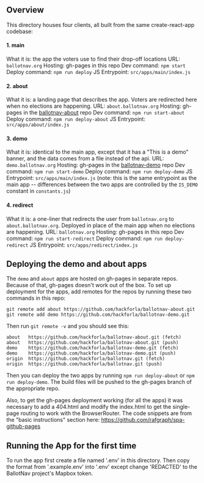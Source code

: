 ## Overview

This directory houses four clients, all built from the same create-react-app codebase:

#### 1. main

What it is: the app the voters use to find their drop-off locations
URL: `ballotnav.org`
Hosting: gh-pages in this repo
Dev command: `npm start`
Deploy command: `npm run deploy`
JS Entrypoint: `src/apps/main/index.js`

#### 2. about

What it is: a landing page that describes the app. Voters are redirected here when no elections are happening.
URL: `about.ballotnav.org`
Hosting: gh-pages in the [ballotnav-about](https://github.com/hackforla/ballotnav-about) repo
Dev command: `npm run start-about`
Deploy command: `npm run deploy-about`
JS Entrypoint: `src/apps/about/index.js`

#### 3. demo

What it is: identical to the main app, except that it has a "This is a demo" banner, and the data comes from a file instead of the api.
URL: `demo.ballotnav.org`
Hosting: gh-pages in the [ballotnav-demo](https://github.com/hackforla/ballotnav-demo) repo
Dev command: `npm run start-demo`
Deploy command: `npm run deploy-demo`
JS Entrypoint: `src/apps/main/index.js` (note: this is the same entrypoint as the main app -- differences between the two apps are controlled by the `IS_DEMO` constant in `constants.js`)

#### 4. redirect

What it is: a one-liner that redirects the user from `ballotnav.org` to `about.ballotnav.org`. Deployed in place of the main app when no elections are happening.
URL: `ballotnav.org`
Hosting: gh-pages in this repo
Dev command: `npm run start-redirect`
Deploy command: `npm run deploy-redirect`
JS Entrypoint: `src/apps/redirect/index.js`

## Deploying the demo and about apps

The `demo` and `about` apps are hosted on gh-pages in separate repos. Because of that, gh-pages doesn't work out of the box. To set up deployment for the apps, add remotes for the repos by running these two commands in this repo:
```
git remote add about https://github.com/hackforla/ballotnav-about.git
git remote add demo https://github.com/hackforla/ballotnav-demo.git
```

Then run `git remote -v` and you should see this:
```
about	https://github.com/hackforla/ballotnav-about.git (fetch)
about	https://github.com/hackforla/ballotnav-about.git (push)
demo	https://github.com/hackforla/ballotnav-demo.git (fetch)
demo	https://github.com/hackforla/ballotnav-demo.git (push)
origin	https://github.com/hackforla/ballotnav.git (fetch)
origin	https://github.com/hackforla/ballotnav.git (push)
```

Then you can deploy the two apps by running `npm run deploy-about` or `npm run deploy-demo`. The build files will be pushed to the gh-pages branch of the appropriate repo.

Also, to get the gh-pages deployment working (for all the apps) it was necessary to add a 404.html and modify the index.html to get the single-page routing to work with the BrowserRouter. The code snippets are from the "basic instructions" section here: https://github.com/rafgraph/spa-github-pages

## Running the App for the first time

To run the app first create a file named '.env' in this directory. Then copy the format from '.example.env' into '.env' except change 'REDACTED' to the BallotNav project's Mapbox token.
